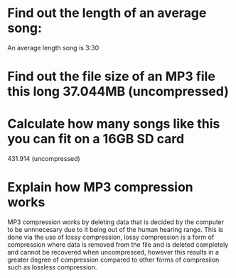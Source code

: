 # Find out the length of an average song:
An average length song is 3:30
# Find out the file size of an MP3 file this long 37.044MB (uncompressed) 
# Calculate how many songs like this you can fit on a 16GB SD card 
431.914 (uncompressed) 
# Explain how MP3 compression works
MP3 compression works by deleting data that  is decided by the computer to be unnnecesary due to it being out of the human hearing range. This is done via the use of lossy compression, lossy compression is a form of compression where data is removed from the file and is  deleted completely and cannot be recovered when uncompressed, however this results in a greater degree of compression compared to other forms of compresiion such as lossless compression.